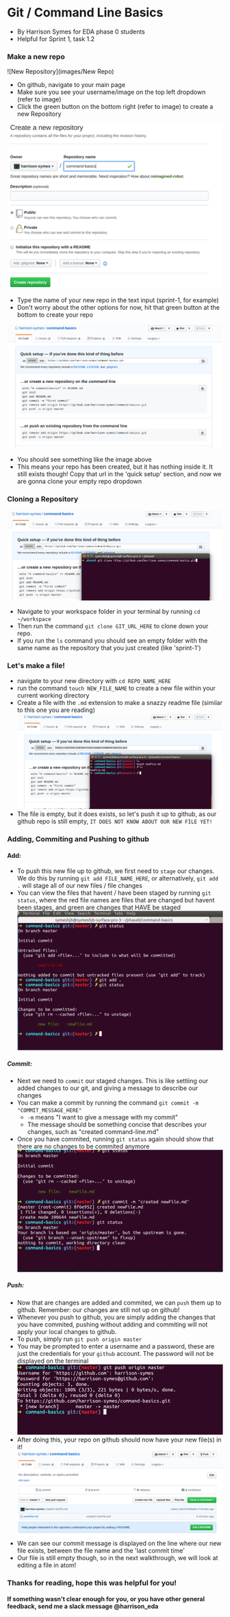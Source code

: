 # Git / Command Line Basics

- By Harrison Symes for EDA phase 0 students
- Helpful for Sprint 1, task 1.2

### Make a new repo
  ![New Repository](images/New Repo)
  * On github, navigate to your main page
  * Make sure you see your username/image on the top left dropdown (refer to image)
  * Click the green button on the bottom right (refer to image) to create a new Repository

  ![Name New Repository](images/NameRepo.png)
  * Type the name of your new repo in the text input (sprint-1, for example)
  * Don't worry about the other options for now, hit that green button at the bottom to create your repo

  ![Empty Repository](images/EmptyRepo.png)
  * You should see something like the image above
  * This means your repo has been created, but it has nothing inside it. It still exists though! Copy that url in the 'quick setup' section, and now we are gonna clone your empty repo dropdown

### Cloning a Repository
  ![Clone Repository](images/CloneRepo.png)
  * Navigate to your workspace folder in your terminal by running `cd ~/workspace`
  * Then run the command `git clone GIT_URL_HERE` to clone down your repo.
  * If you run the `ls` command you should see an empty folder with the same name as the repository that you just created (like 'sprint-1')

### Let's make a file!
  * navigate to your new directory with `cd REPO_NAME_HERE`
  * run the command `touch NEW_FILE_NAME` to create a new file within your current working directory
  * Create a file with the `.md` extension to make a snazzy readme file (similar to this one you are reading)
  ![New File](images/NewFIle.png)
  * The file is empty, but it does exists, so let's push it up to github, as our github repo is still empty, `IT DOES NOT KNOW ABOUT OUR NEW FILE YET!`

### Adding, Commiting and Pushing to github
  #### Add:
  * To push this new file up to github, we first need to `stage` our changes. We do this by running `git add FILE_NAME_HERE`, or alternatively, `git add .` will stage all of our new files / file changes
  * You can view the files that havent / have been staged by running `git status`, where the red file names are files that are changed but havent been stages, and green are changes that HAVE be staged
  ![Git Add](images/GitAdd.png)


  ##### Commit:
  * Next we need to `commit` our staged changes. This is like settiing our added changes to our git, and giving a message to describe our changes
  * You can make a commit by running the command `git commit -m "COMMIT_MESSAGE_HERE"`
    * `-m` means "I want to give a message with my commit"
    * The message should be something concise that describes your changes, such as "created command-line.md"
  * Once you have commited, running `git status` again should show that there are no changes to be commited anymore
  ![Git Commit](images/GitCommit.png)


  ##### Push:
  * Now that are changes are added and commited, we can `push` them up to github. Remember: our changes are still not up on github!
  * Whenever you push to github, you are simply adding the changes that you have commited, pushing without adding and commiting will not apply your local changes to github.
  * To push, simply run `git push origin master`
  * You may be prompted to enter a username and a password, these are just the credentials for your `github` account. The password will not be displayed on the terminal
  ![Git Push](images/GitPush.png)
  * After doing this, your repo on github should now have your new file(s) in it!
  ![Github Pushed](images/GithubPushed.png)
  * We can see our commit message is displayed on the line where our new file exists, between the file name and the 'last commit time'
  * Our file is still empty though, so in the next walkthrough, we will look at editing a file in atom!

### Thanks for reading, hope this was helpful for you!
#### If something wasn't clear enough for you, or you have other general feedback, send me a slack message @harrison_eda
